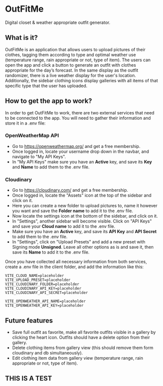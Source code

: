 # OutFitMe
Digital closet & weather appropriate outfit generator.

## What is it?

OutFitMe is an application that allows users to upload pictures of their clothes, tagging them according to type and optimal weather use (temperature range, rain appropriate or not, type of item).
The users can open the app and click a button to generate an outfit with clothes appropriate for the day’s forecast. In the same display as the outfit randomizer, there is a live weather display for the user's location. 
Additionally, the sidebar clothing icons display galleries with all items of that specific type that the user has uploaded.

## How to get the app to work?

In order to get OutFitMe to work, there are two external services that need to be connected to the app. You will need to gather their information and store it in a .env file:

### OpenWeatherMap API 
- Go to https://openweathermap.org/ and get a free membership.
- Once logged in, locate your username drop down in the navbar, and navigate to "My API Keys".
- In "My API Keys" make sure you have an **Active** key, and save its **Key** and **Name** to add them to the .env file.
  
### Cloudinary 
- Go to https://cloudinary.com/ and get a free membership.
- Once logged in, locate the "Assets" icon at the top of the sidebar and click on it.
- Here you can create a new folder to upload pictures to, name it however you want and save the **Folder name** to add it to the .env file.
- Now locate the settings icon at the bottom of the sidebar, and click on it.
- In "Settings", another sidebar will become visible. Click on "API Keys" and save your **Cloud name** to add it to the .env file.
- Make sure you have an **Active** key, and save its **API Key** and **API Secret** to add them to the .env file.
- In "Settings", click on "Upload Presets" and add a new preset with Signing mode **Unsigned**. Leave all other options as is and save it, then save its **Name** to add it to the .env file.
    
Once you have collected all necessary information from both services, create a .env file in the client folder, and add the information like this:
```
VITE_CLOUD_NAME=placeholder
VITE_UPLOAD_PRESET=placeholder
VITE_CLOUDINARY_FOLDER=placeholder
VITE_CLOUDINARY_API_KEY=placeholder
VITE_CLOUDINARY_API_SECRET=placeholder

VITE_OPENWEATHER_API_NAME=placeholder
VITE_OPENWEATHER_API_KEY=placeholder
```
## Future features
- Save full outfit as favorite, make all favorite outfits visible in a gallery by clicking the heart icon. Outfits should have a delete option from their gallery.
- Delete clothing items from gallery view (this should remove them form cloudinary and db simultaneously).
- Edit clothing item data from gallery view (temperature range, rain appropriate or not, type of item).

## THIS IS A TEST